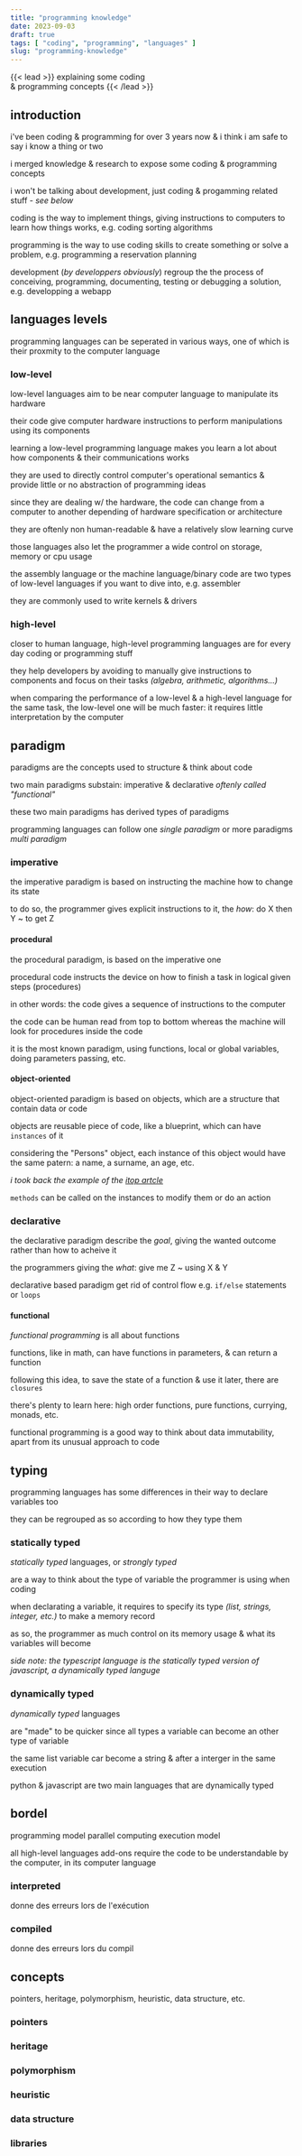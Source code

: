 ```yaml
---
title: "programming knowledge"
date: 2023-09-03
draft: true
tags: [ "coding", "programming", "languages" ]
slug: "programming-knowledge"
---
```


<!-- prologue -->

{{< lead >}}
explaining some coding   
& programming concepts
{{< /lead >}}

<!-- article -->

## introduction

i've been coding & programming for over 3 years now & i think i am safe to say i know a thing or two

i merged knowledge & research to expose some coding & programming concepts

i won't be talking about development, just coding & progamming related stuff *- see below*

coding is the way to implement things, giving instructions to computers to learn how things works, e.g. coding sorting algorithms

programming is the way to use coding skills to create something or solve a problem, e.g. programming a reservation planning

development (*by developpers obviously*) regroup the the process of conceiving, programming, documenting, testing or debugging a solution, e.g. developping a webapp

## languages levels

programming languages can be seperated in various ways, one of which is their proxmity to the computer language

### low-level
<!-- https://www.javatpoint.com/what-is-a-low-level-language -->

low-level languages aim to be near computer language to manipulate its hardware

their code give computer hardware instructions to perform manipulations using its components

learning a low-level programming language makes you learn a lot about how components & their communications works

<!-- dealing w/ the hardware, they work to control computer's operational semantics & provide little or no abstraction of programming ideas -->

they are used to directly control computer's operational semantics & provide little or no abstraction of programming ideas

since they are dealing w/ the hardware, the code can change from a computer to another depending of hardware specification or architecture

they are oftenly non human-readable & have a relatively slow learning curve

those languages also let the programmer a wide control on storage, memory or cpu usage

the assembly language or the machine language/binary code are two types of low-level languages if you want to dive into, e.g. assembler

they are commonly used to write kernels & drivers    

### high-level
<!-- https://www.webopedia.com/definitions/high-level-language/ -->
closer to human language, high-level programming languages are for every day coding or programming stuff

they help developers by avoiding to manually give instructions to components and focus on their tasks *(algebra, arithmetic, algorithms...)*

<!-- variables creation is straightforward & methods do manipulation on them w/out seeing the components -->

when comparing the performance of a low-level & a high-level language for the same task, the low-level one will be much faster: it requires little interpretation by the computer

## paradigm
<!-- https://www.youtube.com/watch?v=HlgG395PQWw

https://www.youtube.com/watch?v=UOkOA6W-vwc
https://www.youtube.com/watch?v=B1p5OlO5tWg -->

paradigms are the concepts used to structure & think about code

 <!-- followed by a programming language, the way your code will be structured -->

two main paradigms substain: imperative & declarative *oftenly called "functional"*

these two main paradigms has derived types of paradigms

programming languages can follow one *single paradigm* or more paradigms *multi paradigm*

### imperative

the imperative paradigm is based on instructing the machine how to change its state

to do so, the programmer gives explicit instructions to it, the *how*: do X then Y ~ to get Z

#### procedural

the procedural paradigm, is based on the imperative one

procedural code instructs the device on how to finish a task in logical given steps (procedures)

in other words: the code gives a sequence of instructions to the computer

the code can be human read from top to bottom whereas the machine will look for procedures inside the code

it is the most known paradigm, using functions, local or global variables, doing parameters passing, etc.

#### object-oriented

object-oriented paradigm is based on objects, which are a structure that contain data or code

objects are reusable piece of code, like a blueprint, which can have `instances` of it

considering the "Persons" object, each instance of this object would have the same patern: a name, a surname, an age, etc.

*i took back the example of the [itop artcle](https://xeylou.fr/posts/itop-tour)*

`methods` can be called on the instances to modify them or do an action

### declarative

the declarative paradigm describe the *goal*, giving the wanted outcome rather than how to acheive it

the programmers giving the *what*: give me Z ~ using X & Y

declarative based paradigm get rid of control flow e.g. `if/else` statements or `loops`

#### functional

*functional programming* is all about functions

functions, like in math, can have functions in parameters, & can return a function

following this idea, to save the state of a function & use it later, there are `closures`

there's plenty to learn here: high order functions, pure functions, currying, monads, etc.

functional programming is a good way to think about data immutability, apart from its unusual approach to code

## typing

programming languages has some differences in their way to declare variables too

they can be regrouped as so according to how they type them

### statically typed

*statically typed* languages, or *strongly typed*

are a way to think about the type of variable the programmer is using when coding

when declarating a variable, it requires to specify its type *(list, strings, integer, etc.)* to make a memory record

as so, the programmer as much control on its memory usage & what its variables will become

*side note: the typescript language is the statically typed version of javascript, a dynamically typed languge*
<!-- immutability objects? -->
<!-- typescript = js en statique -->

### dynamically typed

*dynamically typed* languages

are "made" to be quicker since all types a variable can become an other type of variable

the same list variable car become a string & after a interger in the same execution

python & javascript are two main languages that are dynamically typed

<!-- peut aller avec mutability/mutable objects -->
<!-- en python, un tableau peut devenir un entier, puis une chaine de charactère... -->

## bordel

programming model
parallel computing
execution model
<!-- https://en.wikipedia.org/wiki/List_of_programming_languages_by_type -->
all high-level languages add-ons require the code to be understandable by the computer, in its computer language
### interpreted

donne des erreurs lors de l'exécution
### compiled
donne des erreurs lors du compil
<!-- python compile en bytecode puis interprete donc pas bon exemple -->

<!-- ## type of language
### machine language
### assembly language -->

<!-- ## simple objects
### intergers
### floats
### strings
### lists
https://stackoverflow.com/questions/176011/python-list-vs-array-when-to-use
### arrays -->

## concepts
pointers, heritage, polymorphism, heuristic, data structure, etc.
### pointers
<!-- pour les deux en dessous prendre exemple de c & c++ -->
### heritage
### polymorphism
### heuristic
### data structure
### libraries

<!--
high level
low level

machine language
assembly language

compiled
interpreted

-- structuring
object-oriented
procedural

statically typed
dynamically typed

heritage
polymorphism
pointers

mutability
immutability objects

data structure
binary tree...

algorithms (sorting)
bubble, selection, insertion, 


libraries
-->
